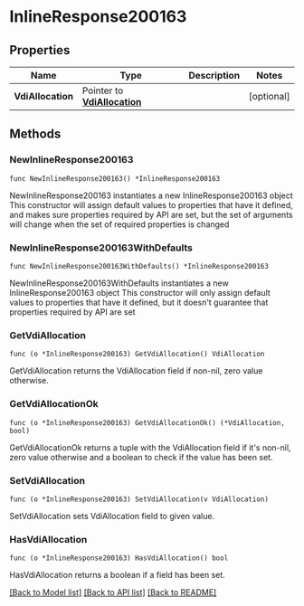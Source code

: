 # InlineResponse200163

## Properties

Name | Type | Description | Notes
------------ | ------------- | ------------- | -------------
**VdiAllocation** | Pointer to [**VdiAllocation**](vdiAllocation.md) |  | [optional] 

## Methods

### NewInlineResponse200163

`func NewInlineResponse200163() *InlineResponse200163`

NewInlineResponse200163 instantiates a new InlineResponse200163 object
This constructor will assign default values to properties that have it defined,
and makes sure properties required by API are set, but the set of arguments
will change when the set of required properties is changed

### NewInlineResponse200163WithDefaults

`func NewInlineResponse200163WithDefaults() *InlineResponse200163`

NewInlineResponse200163WithDefaults instantiates a new InlineResponse200163 object
This constructor will only assign default values to properties that have it defined,
but it doesn't guarantee that properties required by API are set

### GetVdiAllocation

`func (o *InlineResponse200163) GetVdiAllocation() VdiAllocation`

GetVdiAllocation returns the VdiAllocation field if non-nil, zero value otherwise.

### GetVdiAllocationOk

`func (o *InlineResponse200163) GetVdiAllocationOk() (*VdiAllocation, bool)`

GetVdiAllocationOk returns a tuple with the VdiAllocation field if it's non-nil, zero value otherwise
and a boolean to check if the value has been set.

### SetVdiAllocation

`func (o *InlineResponse200163) SetVdiAllocation(v VdiAllocation)`

SetVdiAllocation sets VdiAllocation field to given value.

### HasVdiAllocation

`func (o *InlineResponse200163) HasVdiAllocation() bool`

HasVdiAllocation returns a boolean if a field has been set.


[[Back to Model list]](../README.md#documentation-for-models) [[Back to API list]](../README.md#documentation-for-api-endpoints) [[Back to README]](../README.md)


